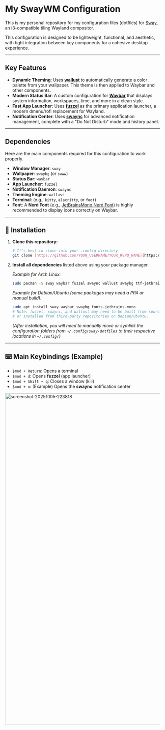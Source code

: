 # My SwayWM Configuration

This is my personal repository for my configuration files (dotfiles) for [Sway](https://swaywm.org/), an i3-compatible tiling Wayland compositor.

This configuration is designed to be lightweight, functional, and aesthetic, with tight integration between key components for a cohesive desktop experience.


---

## Key Features

* **Dynamic Theming**: Uses **[wallust](https://github.com/wallust/wallust)** to automatically generate a color palette from your wallpaper. This theme is then applied to Waybar and other components.
* **Modern Status Bar**: A custom configuration for **[Waybar](https://github.com/Alexays/Waybar)** that displays system information, workspaces, time, and more in a clean style.
* **Fast App Launcher**: Uses **[fuzzel](https://codeberg.org/dnkl/fuzzel)** as the primary application launcher, a modern dmenu/rofi replacement for Wayland.
* **Notification Center**: Uses **[swaync](https://github.com/ErikReider/swaync)** for advanced notification management, complete with a "Do Not Disturb" mode and history panel.

---

## Dependencies

Here are the main components required for this configuration to work properly.

* **Window Manager**: `sway`
* **Wallpaper**: `swaybg` (or `swww`)
* **Status Bar**: `waybar`
* **App Launcher**: `fuzzel`
* **Notification Daemon**: `swaync`
* **Theming Engine**: `wallust`
* **Terminal**: (e.g., `kitty`, `alacritty`, or `foot`)
* **Font**: A **Nerd Font** (e.g., [JetBrainsMono Nerd Font](https://www.nerdfonts.com/)) is highly recommended to display icons correctly on Waybar.

---

## 🚀 Installation

1.  **Clone this repository:**
    ```bash
    # It's best to clone into your .config directory
    git clone [https://github.com/YOUR_USERNAME/YOUR_REPO_NAME](https://github.com/YOUR_USERNAME/YOUR_REPO_NAME) ~/.config/sway-dotfiles
    ```

2.  **Install all dependencies** listed above using your package manager.

    *Example for Arch Linux:*
    ```bash
    sudo pacman -S sway waybar fuzzel swaync wallust swaybg ttf-jetbrains-mono-nerd
    ```

    *Example for Debian/Ubuntu (some packages may need a PPA or manual build):*
    ```bash
    sudo apt install sway waybar swaybg fonts-jetbrains-mono
    # Note: fuzzel, swaync, and wallust may need to be built from source
    # or installed from third-party repositories on Debian/Ubuntu.
    ```
    
    *(After installation, you will need to manually move or symlink the configuration folders from `~/.config/sway-dotfiles` to their respective locations in `~/.config/`)*

---

## ⌨️ Main Keybindings (Example)



* `$mod + Return`: Opens a terminal
* `$mod + d`: Opens **fuzzel** (app launcher)
* `$mod + Shift + q`: Closes a window (kill)
* `$mod + n`: (Example) Opens the **swaync** notification center


<img width="1917" height="1079" alt="screenshot-20251005-223818" src="https://github.com/user-attachments/assets/d95be6d0-76ac-4ddd-aca4-a35b7358b684" />
